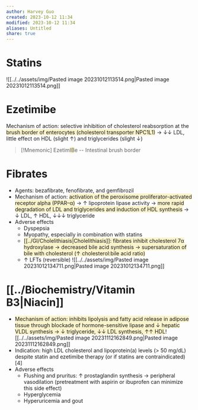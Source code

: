 ```yaml
---
author: Harvey Guo
created: 2023-10-12 11:34
modified: 2023-10-12 11:34
aliases: Untitled
share: true
---
```


# Statins
![[../../assets/img/Pasted image 20231012113514.png|Pasted image 20231012113514.png]]
# Ezetimibe
Mechanism of action: selective inhibition of cholesterol reabsorption at the<span style="background:rgba(240, 200, 0, 0.2)"> brush border of enterocytes (cholesterol transporter NPC1L1)</span> → ↓↓ LDL, little effect on HDL (slight ↑) and triglycerides (slight ↓)
>[!Mnemonic] 
>Ezetim<span style="background:rgba(240, 200, 0, 0.2)">IB</span>e -- Intestinal brush border
# Fibrates
- Agents: bezafibrate, fenofibrate, and gemfibrozil
- Mechanism of action: <span style="background:rgba(240, 200, 0, 0.2)">activation of the peroxisome proliferator-activated receptor alpha (PPAR–α)</span> → ↑ lipoprotein lipase activity → <span style="background:rgba(240, 200, 0, 0.2)">more rapid degradation of LDL and triglycerides and induction of HDL synthesis</span> → ↓ LDL, ↑ HDL, ↓↓↓ triglyceride
- Adverse effects
	- Dyspepsia
	- Myopathy, especially in combination with statins 
	- <span style="background:rgba(240, 200, 0, 0.2)">[[../GI/Cholelithiasis|Cholelithiasis]]: fibrates inhibit cholesterol 7α hydroxylase → decreased bile acid synthesis → supersaturation of bile with cholesterol (↑ cholesterol:bile acid ratio)</span>
	- ↑ LFTs (reversible)
![[../../assets/img/Pasted image 20231012134711.png|Pasted image 20231012134711.png]]
# [[../Biochemistry/Vitamin B3|Niacin]]
- <span style="background:rgba(240, 200, 0, 0.2)">Mechanism of action: inhibits lipolysis and fatty acid release in adipose tissue through blockade of hormone-sensitive lipase and ↓ hepatic VLDL synthesis → ↓ triglyceride, ↓↓ LDL synthesis, ↑↑ HDL</span>![[../../assets/img/Pasted image 20231112162849.png|Pasted image 20231112162849.png]]
- Indication: high LDL cholesterol and lipoprotein(a) levels (> 50 mg/dL) despite statin and ezetimibe therapy (or if statins are contraindicated) [4]
- Adverse effects
	- Flushing and pruritus: ↑ prostaglandin synthesis → peripheral vasodilation (pretreatment with aspirin or ibuprofen can minimize this side effect)
	- Hyperglycemia
	- Hyperuricemia and gout